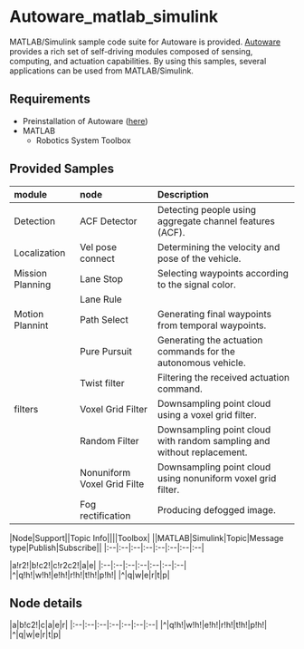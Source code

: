 # Autoware_matlab_simulink
MATLAB/Simulink sample code suite for Autoware is provided. [Autoware](https://github.com/CPFL/Autoware) provides a rich set of self-driving modules composed of sensing, computing, and actuation capabilities. By using this samples, several applications can be used from MATLAB/Simulink.

## Requirements
- Preinstallation of Autoware ([here](https://github.com/CPFL/Autoware/wiki/Source-Build))
- MATLAB
	- Robotics System Toolbox

## Provided Samples
|module|node|Description|
|:--|:--|:--|
|Detection|ACF Detector|Detecting people using aggregate channel features (ACF).|
|Localization|Vel pose connect|Determining the velocity and pose of the vehicle.|
|Mission Planning|Lane Stop|Selecting waypoints according to the signal color.|
||Lane Rule||
|Motion Plannint|Path Select|Generating final waypoints from temporal waypoints.|
||Pure Pursuit|Generating the actuation commands for the autonomous vehicle.|
||Twist filter|Filtering the received actuation command.|
|filters|Voxel Grid Filter|Downsampling point cloud using a voxel grid filter.
||Random Filter|Downsampling point cloud with random sampling and without replacement.|
||Nonuniform Voxel Grid Filte|Downsampling point cloud using nonuniform voxel grid filter.|
||Fog rectification|Producing defogged image.|

|Node|Support||Topic Info||||Toolbox|
||MATLAB|Simulink|Topic|Message type|Publish|Subscribe||
|:--|:--|:--|:--|:--|:--|:--|:--|

|a!r2!|b!c2!|c!r2c2!|a|e|
|:--|:--|:--|:--|:--|:--|:--|
|^|q!h!|w!h!|e!h!|r!h!|t!h!|p!h!|
|^|q|w|e|r|t|p|

## Node details
|a|b!c2!|c|a|e|r|
|:--|:--|:--|:--|:--|:--|:--|
|^|q!h!|w!h!|e!h!|r!h!|t!h!|p!h!|
|^|q|w|e|r|t|p|


